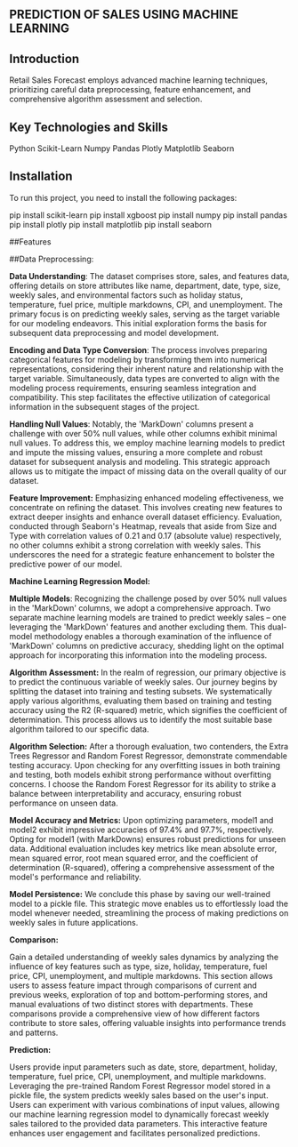 ## PREDICTION OF SALES USING MACHINE LEARNING
## Introduction

Retail Sales Forecast employs advanced machine learning techniques, prioritizing careful data preprocessing, feature enhancement, and comprehensive algorithm assessment and selection.


## Key Technologies and Skills

Python
Scikit-Learn
Numpy
Pandas
Plotly
Matplotlib
Seaborn

## Installation

To run this project, you need to install the following packages:

pip install scikit-learn
pip install xgboost
pip install numpy
pip install pandas
pip install plotly
pip install matplotlib
pip install seaborn

##Features

##Data Preprocessing:

**Data Understanding**: The dataset comprises store, sales, and features data, offering details on store attributes like name, department, date, type, size, weekly sales, and environmental factors such as holiday status, temperature, fuel price, multiple markdowns, CPI, and unemployment. The primary focus is on predicting weekly sales, serving as the target variable for our modeling endeavors. This initial exploration forms the basis for subsequent data preprocessing and model development.

**Encoding and Data Type Conversion**: The process involves preparing categorical features for modeling by transforming them into numerical representations, considering their inherent nature and relationship with the target variable. Simultaneously, data types are converted to align with the modeling process requirements, ensuring seamless integration and compatibility. This step facilitates the effective utilization of categorical information in the subsequent stages of the project.

**Handling Null Values**: Notably, the 'MarkDown' columns present a challenge with over 50% null values, while other columns exhibit minimal null values. To address this, we employ machine learning models to predict and impute the missing values, ensuring a more complete and robust dataset for subsequent analysis and modeling. This strategic approach allows us to mitigate the impact of missing data on the overall quality of our dataset.

**Feature Improvement:** Emphasizing enhanced modeling effectiveness, we concentrate on refining the dataset. This involves creating new features to extract deeper insights and enhance overall dataset efficiency. Evaluation, conducted through Seaborn's Heatmap, reveals that aside from Size and Type with correlation values of 0.21 and 0.17 (absolute value) respectively, no other columns exhibit a strong correlation with weekly sales. This underscores the need for a strategic feature enhancement to bolster the predictive power of our model.

**Machine Learning Regression Model:**

**Multiple Models**: Recognizing the challenge posed by over 50% null values in the 'MarkDown' columns, we adopt a comprehensive approach. Two separate machine learning models are trained to predict weekly sales – one leveraging the 'MarkDown' features and another excluding them. This dual-model methodology enables a thorough examination of the influence of 'MarkDown' columns on predictive accuracy, shedding light on the optimal approach for incorporating this information into the modeling process.

**Algorithm Assessment:** In the realm of regression, our primary objective is to predict the continuous variable of weekly sales. Our journey begins by splitting the dataset into training and testing subsets. We systematically apply various algorithms, evaluating them based on training and testing accuracy using the R2 (R-squared) metric, which signifies the coefficient of determination. This process allows us to identify the most suitable base algorithm tailored to our specific data.

**Algorithm Selection:** After a thorough evaluation, two contenders, the Extra Trees Regressor and Random Forest Regressor, demonstrate commendable testing accuracy. Upon checking for any overfitting issues in both training and testing, both models exhibit strong performance without overfitting concerns. I choose the Random Forest Regressor for its ability to strike a balance between interpretability and accuracy, ensuring robust performance on unseen data.

**Model Accuracy and Metrics:** Upon optimizing parameters, model1 and model2 exhibit impressive accuracies of 97.4% and 97.7%, respectively. Opting for model1 (with MarkDowns) ensures robust predictions for unseen data. Additional evaluation includes key metrics like mean absolute error, mean squared error, root mean squared error, and the coefficient of determination (R-squared), offering a comprehensive assessment of the model's performance and reliability.

**Model Persistence:** We conclude this phase by saving our well-trained model to a pickle file. This strategic move enables us to effortlessly load the model whenever needed, streamlining the process of making predictions on weekly sales in future applications.



**Comparison:**

Gain a detailed understanding of weekly sales dynamics by analyzing the influence of key features such as type, size, holiday, temperature, fuel price, CPI, unemployment, and multiple markdowns.
This section allows users to assess feature impact through comparisons of current and previous weeks, exploration of top and bottom-performing stores, and manual evaluations of two distinct stores with departments.
These comparisons provide a comprehensive view of how different factors contribute to store sales, offering valuable insights into performance trends and patterns.

**Prediction:**

Users provide input parameters such as date, store, department, holiday, temperature, fuel price, CPI, unemployment, and multiple markdowns. Leveraging the pre-trained Random Forest Regressor model stored in a pickle file, the system predicts weekly sales based on the user's input.
Users can experiment with various combinations of input values, allowing our machine learning regression model to dynamically forecast weekly sales tailored to the provided data parameters. This interactive feature enhances user engagement and facilitates personalized predictions.
